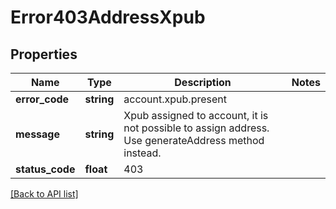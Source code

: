 # Error403AddressXpub

## Properties

Name | Type | Description | Notes
------------ | ------------- | ------------- | -------------
**error_code** | **string** | account.xpub.present |
**message** | **string** | Xpub assigned to account, it is not possible to assign address. Use generateAddress method instead. |
**status_code** | **float** | 403 |

[[Back to API list]](../../README.md#api-endpoints)
